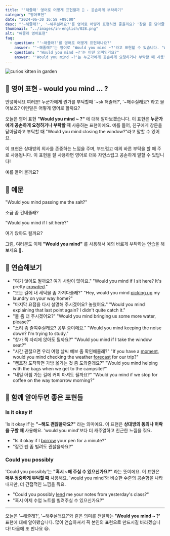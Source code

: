 ```yaml
---
title: "'해줄래' 영어로 어떻게 표현할까 🙏 - 공손하게 부탁하기"
category: "영어표현"
date: "2024-06-30 16:58 +09:00"
desc: "'~해줄래?', '~해주실래요?'를 영어로 어떻게 표현하면 좋을까요? '창문 좀 닫아줄래?', '여기 앉아도 될까요?' 등을 영어로 표현하는 법을 배워봅시다. 다양한 예문을 통해서 연습하고 본인의 표현으로 만들어 보세요."
thumbnail: "../images/in-english/028.png"
alt: "해줄래 영어표현"
faq:
  - question: "'~해줄래?'를 영어로 어떻게 표현하나요?"
    answer: "'~해줄래?'는 영어로 'Would you mind ~?'라고 표현할 수 있습니다. 'Would you mind closing the window?'은 '창문 좀 닫아줄래?'라는 의미입니다."
  - question: "'Would you mind ~?'는 어떤 의미인가요?"
    answer: "'Would you mind ~?'는 누군가에게 공손하게 요청하거나 부탁할 때 사용됩니다. 이는 상대방의 의사를 존중하는 느낌을 주며, 부드럽고 예의 바른 부탁을 할 때 주로 사용됩니다. 예를 들어, 'Would you mind turning down the music?'는 '음악 소리 좀 줄여줄래요?'라는 의미입니다."
---
```


![curios kitten in garden](../images/in-english/028-1.avif)

## 🌟 영어 표현 - would you mind ... ?

안녕하세요 여러분! 누군가에게 뭔가를 부탁할때 '~sk
해줄래?', '~해주실래요?'라고 물어보죠? 이런말은 어떻게 영어로 할까요?

오늘은 영어 표현 **"Would you mind ~ ?"** 에 대해 알아보겠습니다. 이 표현은 **누군가에게 공손하게 요청하거나 부탁할 때** 사용하는 표현이에요. 예를 들어, 친구에게 창문을 닫아달라고 부탁할 때 "Would you mind closing the window?"라고 말할 수 있어요.

이 표현은 상대방의 의사를 존중하는 느낌을 주며, 부드럽고 예의 바른 부탁을 할 때 주로 사용됩니다. 이 표현을 잘 사용하면 영어로 더욱 자연스럽고 공손하게 말할 수 있답니다!

예를 들어 볼까요?

## 📖 예문

"Would you mind passing me the salt?"

소금 좀 건네줄래?

"Would you mind if I sit here?"

여기 앉아도 될까요?

그럼, 여러분도 이제 **"Would you mind"** 를 사용해서 예의 바르게 부탁하는 연습을 해보세요 🚀.

## 💬 연습해보기

<ul data-interactive-list>
  <li data-interactive-item>
    <span data-toggler>"여기 앉아도 될까요? 여기 사람이 많아요."</span>
    <span data-answer>"Would you mind if I sit here? It's pretty <a href="/blog/in-english/393.crowded/">crowded</a>."</span>
  </li>
  <li data-interactive-item>
    <span data-toggler>"오는 길에 내 세탁물 좀 가져다줄래?"</span>
    <span data-answer>"Hey, would you mind <a href="/blog/in-english/178.pick-up/">picking up</a> my laundry on your way home?"</span>
  </li>
  <li data-interactive-item>
    <span data-toggler>"마지막 요점을 다시 설명해 주시겠어요? 놓쳤어요."</span>
    <span data-answer>"Would you mind explaining that last point again? I didn't quite catch it."</span>
  </li>
  <li data-interactive-item>
    <span data-toggler>"물 좀 더 주시겠어요?"</span>
    <span data-answer>"Would you mind bringing us some more water, please?"</span>
  </li>
  <li data-interactive-item>
    <span data-toggler>"소리 좀 줄여주실래요? 공부 중이에요."</span>
    <span data-answer>"Would you mind keeping the noise down? I'm trying to study."</span>
  </li>
  <li data-interactive-item>
    <span data-toggler>"창가 쪽 자리에 앉아도 될까요?"</span>
    <span data-answer>"Would you mind if I take the window seat?"</span>
  </li>
  <li data-interactive-item>
    <span data-toggler>"시간 괜찮으면 우리 여행 날씨 예보 좀 확인해줄래?"</span>
    <span data-answer>"If you have a <a href="/blog/in-english/490.moment/">moment</a>, would you mind checking the weather <a href="/blog/in-english/416.forecast/">forecast</a> for our trip?"</span>
  </li>
  <li data-interactive-item>
    <span data-toggler>"캠프장 도착하면 가방 옮기는 것 좀 도와줄래요?"</span>
    <span data-answer>"Would you mind helping with the bags when we get to the campsite?"</span>
  </li>
  <li data-interactive-item>
    <span data-toggler>"내일 아침 가는 길에 커피 마셔도 될까요?"</span>
    <span data-answer>"Would you mind if we stop for coffee on the way tomorrow morning?"</span>
  </li>
</ul>

## 🤝 함께 알아두면 좋은 표현들

### Is it okay if

'Is it okay if'는 **"~해도 괜찮을까요?"** 라는 의미예요. 이 표현은 **상대방의 동의나 허락을 구할 때** 사용해요. 'would you mind'보다 더 캐주얼하고 친근한 느낌을 줘요.

- "Is it okay if I [borrow](/blog/in-english/466.borrow/) your pen for a minute?"
- "잠깐 펜 좀 빌려도 괜찮을까요?"

### Could you possibly

'Could you possibly'는 **"혹시 ~해 주실 수 있으신가요?"** 라는 뜻이에요. 이 표현은 **매우 정중하게 부탁할 때** 사용해요. 'would you mind'와 비슷한 수준의 공손함을 나타내지만, 더 간접적인 느낌을 줘요.

- "Could you possibly [lend](/blog/in-english/467.lend/) me your notes from yesterday's class?"
- "혹시 어제 수업 노트를 빌려주실 수 있으신가요?"

---

오늘은 '~해줄래?', '~해주실래요?'와 같은 의미를 전달하는 **'Would you mind ~ ?'** 표현에 대해 알아봤습니다. 많이 연습하셔서 꼭 본인의 표현으로 만드시길 바라겠습니다! 다음에 또 만나요 😃.
